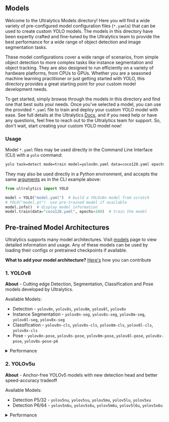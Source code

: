 ## Models

Welcome to the Ultralytics Models directory! Here you will find a wide variety of pre-configured model configuration
files (`*.yaml`s) that can be used to create custom YOLO models. The models in this directory have been expertly crafted
and fine-tuned by the Ultralytics team to provide the best performance for a wide range of object detection and image
segmentation tasks.

These model configurations cover a wide range of scenarios, from simple object detection to more complex tasks like
instance segmentation and object tracking. They are also designed to run efficiently on a variety of hardware platforms,
from CPUs to GPUs. Whether you are a seasoned machine learning practitioner or just getting started with YOLO, this
directory provides a great starting point for your custom model development needs.

To get started, simply browse through the models in this directory and find one that best suits your needs. Once you've
selected a model, you can use the provided `*.yaml` file to train and deploy your custom YOLO model with ease. See full
details at the Ultralytics [Docs](https://docs.ultralytics.com), and if you need help or have any questions, feel free
to reach out to the Ultralytics team for support. So, don't wait, start creating your custom YOLO model now!

### Usage

Model `*.yaml` files may be used directly in the Command Line Interface (CLI) with a `yolo` command:

```bash
yolo task=detect mode=train model=yolov8n.yaml data=coco128.yaml epochs=100
```

They may also be used directly in a Python environment, and accepts the same
[arguments](https://docs.ultralytics.com/usage/cfg/) as in the CLI example above:

```python
from ultralytics import YOLO

model = YOLO("model.yaml")  # build a YOLOv8n model from scratch
# YOLO("model.pt")  use pre-trained model if available
model.info()  # display model information
model.train(data="coco128.yaml", epochs=100)  # train the model
```

## Pre-trained Model Architectures

Ultralytics supports many model architectures. Visit [models](#) page to view detailed information and usage.
Any of these models can be used by loading their configs or pretrained checkpoints if available.

<b>What to add your model architecture?</b> [Here's](#) how you can contribute

### 1. YOLOv8

**About** - Cutting edge Detection, Segmentation, Classification and Pose models developed by Ultralytics. </br>

Available Models:

- Detection - `yolov8n`, `yolov8s`, `yolov8m`, `yolov8l`, `yolov8x`
- Instance Segmentation - `yolov8n-seg`, `yolov8s-seg`, `yolov8m-seg`, `yolov8l-seg`, `yolov8x-seg`
- Classification - `yolov8n-cls`, `yolov8s-cls`, `yolov8m-cls`, `yolov8l-cls`, `yolov8x-cls`
- Pose - `yolov8n-pose`, `yolov8s-pose`, `yolov8m-pose`, `yolov8l-pose`, `yolov8x-pose`, `yolov8x-pose-p6`

<details><summary>Performance</summary>

### Detection

| Model                                                                                | size<br><sup>(pixels) | mAP<sup>val<br>50-95 | Speed<br><sup>CPU ONNX<br>(ms) | Speed<br><sup>A100 TensorRT<br>(ms) | params<br><sup>(M) | FLOPs<br><sup>(B) |
| ------------------------------------------------------------------------------------ | --------------------- | -------------------- | ------------------------------ | ----------------------------------- | ------------------ | ----------------- |
| [YOLOv8n](https://github.com/ultralytics/assets/releases/download/v0.0.0/yolov8n.pt) | 640                   | 37.3                 | 80.4                           | 0.99                                | 3.2                | 8.7               |
| [YOLOv8s](https://github.com/ultralytics/assets/releases/download/v0.0.0/yolov8s.pt) | 640                   | 44.9                 | 128.4                          | 1.20                                | 11.2               | 28.6              |
| [YOLOv8m](https://github.com/ultralytics/assets/releases/download/v0.0.0/yolov8m.pt) | 640                   | 50.2                 | 234.7                          | 1.83                                | 25.9               | 78.9              |
| [YOLOv8l](https://github.com/ultralytics/assets/releases/download/v0.0.0/yolov8l.pt) | 640                   | 52.9                 | 375.2                          | 2.39                                | 43.7               | 165.2             |
| [YOLOv8x](https://github.com/ultralytics/assets/releases/download/v0.0.0/yolov8x.pt) | 640                   | 53.9                 | 479.1                          | 3.53                                | 68.2               | 257.8             |

### Segmentation

| Model                                                                                        | size<br><sup>(pixels) | mAP<sup>box<br>50-95 | mAP<sup>mask<br>50-95 | Speed<br><sup>CPU ONNX<br>(ms) | Speed<br><sup>A100 TensorRT<br>(ms) | params<br><sup>(M) | FLOPs<br><sup>(B) |
| -------------------------------------------------------------------------------------------- | --------------------- | -------------------- | --------------------- | ------------------------------ | ----------------------------------- | ------------------ | ----------------- |
| [YOLOv8n-seg](https://github.com/ultralytics/assets/releases/download/v0.0.0/yolov8n-seg.pt) | 640                   | 36.7                 | 30.5                  | 96.1                           | 1.21                                | 3.4                | 12.6              |
| [YOLOv8s-seg](https://github.com/ultralytics/assets/releases/download/v0.0.0/yolov8s-seg.pt) | 640                   | 44.6                 | 36.8                  | 155.7                          | 1.47                                | 11.8               | 42.6              |
| [YOLOv8m-seg](https://github.com/ultralytics/assets/releases/download/v0.0.0/yolov8m-seg.pt) | 640                   | 49.9                 | 40.8                  | 317.0                          | 2.18                                | 27.3               | 110.2             |
| [YOLOv8l-seg](https://github.com/ultralytics/assets/releases/download/v0.0.0/yolov8l-seg.pt) | 640                   | 52.3                 | 42.6                  | 572.4                          | 2.79                                | 46.0               | 220.5             |
| [YOLOv8x-seg](https://github.com/ultralytics/assets/releases/download/v0.0.0/yolov8x-seg.pt) | 640                   | 53.4                 | 43.4                  | 712.1                          | 4.02                                | 71.8               | 344.1             |

### Classification

| Model                                                                                        | size<br><sup>(pixels) | acc<br><sup>top1 | acc<br><sup>top5 | Speed<br><sup>CPU ONNX<br>(ms) | Speed<br><sup>A100 TensorRT<br>(ms) | params<br><sup>(M) | FLOPs<br><sup>(B) at 640 |
| -------------------------------------------------------------------------------------------- | --------------------- | ---------------- | ---------------- | ------------------------------ | ----------------------------------- | ------------------ | ------------------------ |
| [YOLOv8n-cls](https://github.com/ultralytics/assets/releases/download/v0.0.0/yolov8n-cls.pt) | 224                   | 66.6             | 87.0             | 12.9                           | 0.31                                | 2.7                | 4.3                      |
| [YOLOv8s-cls](https://github.com/ultralytics/assets/releases/download/v0.0.0/yolov8s-cls.pt) | 224                   | 72.3             | 91.1             | 23.4                           | 0.35                                | 6.4                | 13.5                     |
| [YOLOv8m-cls](https://github.com/ultralytics/assets/releases/download/v0.0.0/yolov8m-cls.pt) | 224                   | 76.4             | 93.2             | 85.4                           | 0.62                                | 17.0               | 42.7                     |
| [YOLOv8l-cls](https://github.com/ultralytics/assets/releases/download/v0.0.0/yolov8l-cls.pt) | 224                   | 78.0             | 94.1             | 163.0                          | 0.87                                | 37.5               | 99.7                     |
| [YOLOv8x-cls](https://github.com/ultralytics/assets/releases/download/v0.0.0/yolov8x-cls.pt) | 224                   | 78.4             | 94.3             | 232.0                          | 1.01                                | 57.4               | 154.8                    |

### Pose

| Model                                                                                                | size<br><sup>(pixels) | mAP<sup>box<br>50-95 | mAP<sup>pose<br>50-95 | Speed<br><sup>CPU ONNX<br>(ms) | Speed<br><sup>A100 TensorRT<br>(ms) | params<br><sup>(M) | FLOPs<br><sup>(B) |
| ---------------------------------------------------------------------------------------------------- | --------------------- | -------------------- | --------------------- | ------------------------------ | ----------------------------------- | ------------------ | ----------------- |
| [YOLOv8n-pose](https://github.com/ultralytics/assets/releases/download/v0.0.0/yolov8n-pose.pt)       | 640                   | -                    | 49.7                  | -                              | -                                   | 3.3                | 9.2               |
| [YOLOv8s-pose](https://github.com/ultralytics/assets/releases/download/v0.0.0/yolov8s-pose.pt)       | 640                   | -                    | 59.2                  | -                              | -                                   | 11.6               | 30.2              |
| [YOLOv8m-pose](https://github.com/ultralytics/assets/releases/download/v0.0.0/yolov8m-pose.pt)       | 640                   | -                    | 63.6                  | -                              | -                                   | 26.4               | 81.0              |
| [YOLOv8l-pose](https://github.com/ultralytics/assets/releases/download/v0.0.0/yolov8l-pose.pt)       | 640                   | -                    | 67.0                  | -                              | -                                   | 44.4               | 168.6             |
| [YOLOv8x-pose](https://github.com/ultralytics/assets/releases/download/v0.0.0/yolov8x-pose.pt)       | 640                   | -                    | 68.9                  | -                              | -                                   | 69.4               | 263.2             |
| [YOLOv8x-pose-p6](https://github.com/ultralytics/assets/releases/download/v0.0.0/yolov8x-pose-p6.pt) | 1280                  | -                    | 71.5                  | -                              | -                                   | 99.1               | 1066.4            |

</details>

### 2. YOLOv5u

**About** - Anchor-free YOLOv5 models with new detection head and better speed-accuracy tradeoff </br>

Available Models:

- Detection P5/32 - `yolov5nu`, `yolov5su`, `yolov5mu`, `yolov5lu`, `yolov5xu`
- Detection P6/64 - `yolov5n6u`, `yolov5s6u`, `yolov5m6u`, `yolov5l6u`, `yolov5x6u`

<details><summary>Performance</summary>

### Detection

| Model                                                                                    | size<br><sup>(pixels) | mAP<sup>val<br>50-95 | Speed<br><sup>CPU ONNX<br>(ms) | Speed<br><sup>A100 TensorRT<br>(ms) | params<br><sup>(M) | FLOPs<br><sup>(B) |
| ---------------------------------------------------------------------------------------- | --------------------- | -------------------- | ------------------------------ | ----------------------------------- | ------------------ | ----------------- |
| [YOLOv5nu](https://github.com/ultralytics/assets/releases/download/v0.0.0/yolov5nu.pt)   | 640                   | 34.3                 | 73.6                           | 1.06                                | 2.6                | 7.7               |
| [YOLOv5su](https://github.com/ultralytics/assets/releases/download/v0.0.0/yolov5su.pt)   | 640                   | 43.0                 | 120.7                          | 1.27                                | 9.1                | 24.0              |
| [YOLOv5mu](https://github.com/ultralytics/assets/releases/download/v0.0.0/yolov5mu.pt)   | 640                   | 49.0                 | 233.9                          | 1.86                                | 25.1               | 64.2              |
| [YOLOv5lu](https://github.com/ultralytics/assets/releases/download/v0.0.0/yolov5lu.pt)   | 640                   | 52.2                 | 408.4                          | 2.50                                | 53.2               | 135.0             |
| [YOLOv5xu](https://github.com/ultralytics/assets/releases/download/v0.0.0/yolov5xu.pt)   | 640                   | 53.2                 | 763.2                          | 3.81                                | 97.2               | 246.4             |
|                                                                                          |                       |                      |                                |                                     |                    |                   |
| [YOLOv5n6u](https://github.com/ultralytics/assets/releases/download/v0.0.0/yolov5n6u.pt) | 1280                  | 42.1                 | -                              | -                                   | 4.3                | 7.8               |
| [YOLOv5s6u](https://github.com/ultralytics/assets/releases/download/v0.0.0/yolov5s6u.pt) | 1280                  | 48.6                 | -                              | -                                   | 15.3               | 24.6              |
| [YOLOv5m6u](https://github.com/ultralytics/assets/releases/download/v0.0.0/yolov5m6u.pt) | 1280                  | 53.6                 | -                              | -                                   | 41.2               | 65.7              |
| [YOLOv5l6u](https://github.com/ultralytics/assets/releases/download/v0.0.0/yolov5l6u.pt) | 1280                  | 55.7                 | -                              | -                                   | 86.1               | 137.4             |
| [YOLOv5x6u](https://github.com/ultralytics/assets/releases/download/v0.0.0/yolov5x6u.pt) | 1280                  | 56.8                 | -                              | -                                   | 155.4              | 250.7             |

</details>
